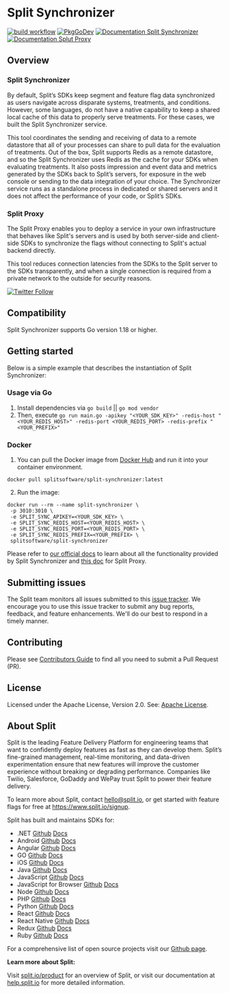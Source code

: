 # Split Synchronizer
[![build workflow](https://github.com/splitio/split-synchronizer/actions/workflows/ci.yml/badge.svg)](https://github.com/splitio/split-synchronizer/actions)
[![PkgGoDev](https://pkg.go.dev/badge/github.com/splitio/split-synchronizer/v5)](https://pkg.go.dev/github.com/splitio/split-synchronizer/v5/splitio?tab=doc)
[![Documentation Split Synchronizer](https://img.shields.io/badge/split_proxy-documentation-informational)](https://help.split.io/hc/en-us/articles/360019686092-Split-Synchronizer)
[![Documentation Splut Proxy](https://img.shields.io/badge/split_sync-documentation-informational)](https://help.split.io/hc/en-us/articles/360019686092-Split-Synchronizer)

## Overview

### Split Synchronizer
By default, Split’s SDKs keep segment and feature flag data synchronized as users navigate across disparate systems, treatments, and conditions. However, some languages, do not have a native capability to keep a shared local cache of this data to properly serve treatments. For these cases, we built the Split Synchronizer service.

This tool coordinates the sending and receiving of data to a remote datastore that all of your processes can share to pull data for the evaluation of treatments. Out of the box, Split supports Redis as a remote datastore, and so the Split Synchronizer uses Redis as the cache for your SDKs when evaluating treatments. It also posts impression and event data and metrics generated by the SDKs back to Split’s servers, for exposure in the web console or sending to the data integration of your choice. The Synchronizer service runs as a standalone process in dedicated or shared servers and it does not affect the performance of your code, or Split’s SDKs.

### Split Proxy
The Split Proxy enables you to deploy a service in your own infrastructure that behaves like Split's servers and is used by both server-side and client-side SDKs to synchronize the flags without connecting to Split's actual backend directly.

This tool reduces connection latencies from the SDKs to the Split server to the SDKs transparently, and when a single connection is required from a private network to the outside for security reasons.

[![Twitter Follow](https://img.shields.io/twitter/follow/splitsoftware.svg?style=social&label=Follow&maxAge=1529000)](https://twitter.com/intent/follow?screen_name=splitsoftware)

## Compatibility
Split Synchronizer supports Go version 1.18 or higher.

## Getting started
Below is a simple example that describes the instantiation of Split Synchronizer:

### Usage via Go
1. Install dependencies via `go build` || `go mod vendor`
2. Then, execute `go run main.go -apikey "<YOUR_SDK_KEY>" -redis-host "<YOUR_REDIS_HOST>" -redis-port <YOUR_REDIS_PORT> -redis-prefix "<YOUR_PREFIX>"`

### Docker
1. You can pull the Docker image from [Docker Hub](https://hub.docker.com/r/splitsoftware/split-synchronizer) and run it into your container environment.

```shell
docker pull splitsoftware/split-synchronizer:latest
```

2. Run the image:

```shell
docker run --rm --name split-synchronizer \
 -p 3010:3010 \
 -e SPLIT_SYNC_APIKEY=<YOUR_SDK_KEY> \
 -e SPLIT_SYNC_REDIS_HOST=<YOUR_REDIS_HOST> \
 -e SPLIT_SYNC_REDIS_PORT=<YOUR_REDIS_PORT> \
 -e SPLIT_SYNC_REDIS_PREFIX=<YOUR_PREFIX> \
 splitsoftware/split-synchronizer
```

Please refer to [our official docs](https://help.split.io/hc/en-us/articles/360019686092-Split-Synchronizer) to learn about all the functionality provided by Split Synchronizer and [this doc](https://help.split.io/hc/en-us/articles/4415960499213-Split-Proxy) for Split Proxy.

## Submitting issues
The Split team monitors all issues submitted to this [issue tracker](https://github.com/splitio/split-synchronizer/issues). We encourage you to use this issue tracker to submit any bug reports, feedback, and feature enhancements. We'll do our best to respond in a timely manner.

## Contributing
Please see [Contributors Guide](CONTRIBUTORS-GUIDE.md) to find all you need to submit a Pull Request (PR).

## License
Licensed under the Apache License, Version 2.0. See: [Apache License](http://www.apache.org/licenses/).

## About Split

Split is the leading Feature Delivery Platform for engineering teams that want to confidently deploy features as fast as they can develop them. Split’s fine-grained management, real-time monitoring, and data-driven experimentation ensure that new features will improve the customer experience without breaking or degrading performance. Companies like Twilio, Salesforce, GoDaddy and WePay trust Split to power their feature delivery.

To learn more about Split, contact hello@split.io, or get started with feature flags for free at https://www.split.io/signup.

Split has built and maintains SDKs for:

* .NET [Github](https://github.com/splitio/dotnet-client) [Docs](https://help.split.io/hc/en-us/articles/360020240172--NET-SDK)
* Android [Github](https://github.com/splitio/android-client) [Docs](https://help.split.io/hc/en-us/articles/360020343291-Android-SDK)
* Angular [Github](https://github.com/splitio/angular-sdk-plugin) [Docs](https://help.split.io/hc/en-us/articles/6495326064397-Angular-utilities)
* GO [Github](https://github.com/splitio/go-client) [Docs](https://help.split.io/hc/en-us/articles/360020093652-Go-SDK)
* iOS [Github](https://github.com/splitio/ios-client) [Docs](https://help.split.io/hc/en-us/articles/360020401491-iOS-SDK)
* Java [Github](https://github.com/splitio/java-client) [Docs](https://help.split.io/hc/en-us/articles/360020405151-Java-SDK)
* JavaScript [Github](https://github.com/splitio/javascript-client) [Docs](https://help.split.io/hc/en-us/articles/360020448791-JavaScript-SDK)
* JavaScript for Browser [Github](https://github.com/splitio/javascript-browser-client) [Docs](https://help.split.io/hc/en-us/articles/360058730852-Browser-SDK)
* Node [Github](https://github.com/splitio/javascript-client) [Docs](https://help.split.io/hc/en-us/articles/360020564931-Node-js-SDK)
* PHP [Github](https://github.com/splitio/php-client) [Docs](https://help.split.io/hc/en-us/articles/360020350372-PHP-SDK)
* Python [Github](https://github.com/splitio/python-client) [Docs](https://help.split.io/hc/en-us/articles/360020359652-Python-SDK)
* React [Github](https://github.com/splitio/react-client) [Docs](https://help.split.io/hc/en-us/articles/360038825091-React-SDK)
* React Native [Github](https://github.com/splitio/react-native-client) [Docs](https://help.split.io/hc/en-us/articles/4406066357901-React-Native-SDK)
* Redux [Github](https://github.com/splitio/redux-client) [Docs](https://help.split.io/hc/en-us/articles/360038851551-Redux-SDK)
* Ruby [Github](https://github.com/splitio/ruby-client) [Docs](https://help.split.io/hc/en-us/articles/360020673251-Ruby-SDK)

For a comprehensive list of open source projects visit our [Github page](https://github.com/splitio?utf8=%E2%9C%93&query=%20only%3Apublic%20).

**Learn more about Split:**

Visit [split.io/product](https://www.split.io/product) for an overview of Split, or visit our documentation at [help.split.io](http://help.split.io) for more detailed information.
